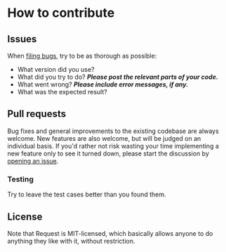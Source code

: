 # How to contribute


## Issues

When [filing bugs](https://github.com/cjrasmussen/Color/issues/new),
try to be as thorough as possible:
* What version did you use?
* What did you try to do? ***Please post the relevant parts of your code.***
* What went wrong? ***Please include error messages, if any.***
* What was the expected result?


## Pull requests

Bug fixes and general improvements to the existing codebase are always welcome.
New features are also welcome, but will be judged on an individual basis. If
you'd rather not risk wasting your time implementing a new feature only to see
it turned down, please start the discussion by
[opening an issue](https://github.com/cjrasmussen/Color/issues/new).


### Testing

Try to leave the test cases better than you found them.


## License

Note that Request is MIT-licensed, which basically allows anyone to do
anything they like with it, without restriction.
